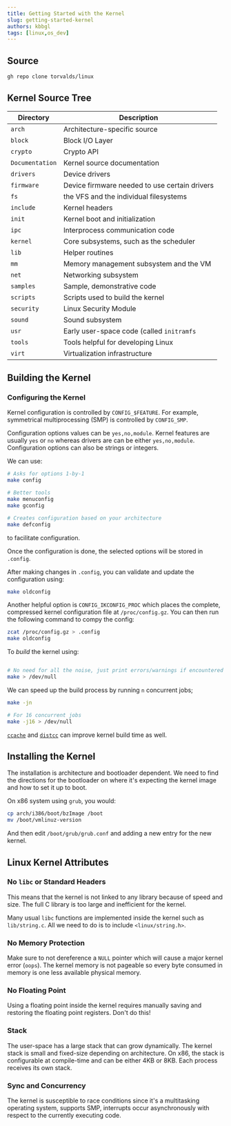 ```yaml
---
title: Getting Started with the Kernel
slug: getting-started-kernel
authors: kbbgl
tags: [linux,os_dev]
---
```


## Source

```bash
gh repo clone torvalds/linux
```

## Kernel Source Tree

| Directory       | Description                                   |
|-----------------|-----------------------------------------------|
| `arch`          | Architecture-specific source                  |
| `block`         | Block I/O Layer                               |
| `crypto`        | Crypto API                                    |
| `Documentation` | Kernel source documentation                   |
| `drivers`       | Device drivers                                |
| `firmware`      | Device firmware needed to use certain drivers |
| `fs`            | the VFS and the individual filesystems        |
| `include`       | Kernel headers                                |
| `init`          | Kernel boot and initialization                |
| `ipc`           | Interprocess communication code               |
| `kernel`        | Core subsystems, such as the scheduler        |
| `lib`           | Helper routines                               |
| `mm`            | Memory management subsystem and the VM        |
| `net`           | Networking subsystem                          |
| `samples`       | Sample, demonstrative code                    |
| `scripts`       | Scripts used to build the kernel              |
| `security`      | Linux Security Module                         |
| `sound`         | Sound subsystem                               |
| `usr`           | Early user-space code (called `initramfs`     |
| `tools`         | Tools helpful for developing Linux            |
| `virt`          | Virtualization infrastructure                 |

## Building the Kernel

### Configuring the Kernel

Kernel configuration is controlled by `CONFIG_$FEATURE`. For example, symmetrical multiprocessing (SMP) is controlled by `CONFIG_SMP`.

Configuration options values can be `yes,no,module`. Kernel features are usually `yes` or `no` whereas drivers are can be either `yes,no,module`.
Configuration options can also be strings or integers.

We can use:

```bash
# Asks for options 1-by-1
make config

# Better tools
make menuconfig
make gconfig

# Creates configuration based on your architecture
make defconfig
```

to facilitate configuration.

Once the configuration is done, the selected options will be stored in `.config`.

After making changes in `.config`, you can validate and update the configuration using:
```bash
make oldconfig
```

Another helpful option is `CONFIG_IKCONFIG_PROC` which places the complete, compressed kernel configuration file at `/proc/config.gz`. You can then run the following command to compy the config:
```bash
zcat /proc/config.gz > .config
make oldconfig
```

To *build* the kernel using:
```bash

# No need for all the noise, just print errors/warnings if encountered
make > /dev/null
```

We can speed up the build process by running `n` concurrent jobs;
```bash
make -jn

# For 16 concurrent jobs
make -j16 > /dev/null
```

[`ccache`](https://ccache.dev/) and [`distcc`](https://www.distcc.org/) can improve kernel build time as well.

## Installing the Kernel

The installation is architecture and bootloader dependent. We need to find the directions for the bootloader on where it's expecting the kernel image and how to set it up to boot.

On x86 system using `grub`, you would:
```bash
cp arch/i386/boot/bzImage /boot
mv /boot/vmlinuz-version
```

And then edit `/boot/grub/grub.conf` and adding a new entry for the new kernel.

## Linux Kernel Attributes

### No `libc` or Standard Headers

This means that the kernel is not linked to any library because of speed and size. The full C library is too large and inefficient for the kernel.

Many usual `libc` functions are implemented inside the kernel such as `lib/string.c`. All we need to do is to include `<linux/string.h>`.


### No Memory Protection

Make sure to not dereference a `NULL` pointer which will cause a major kernel error (`oops`). 
The kernel memory is not pageable so every byte consumed in memory is one less available physical memory.

### No Floating Point

Using a floating point inside the kernel requires manually saving and restoring the floating point registers. Don't do this!

### Stack

The user-space has a large stack that can grow dynamically. The kernel stack is small and fixed-size depending on architecture. On x86, the stack is configurable at compile-time and can be either 4KB or 8KB. Each process receives its own stack.

### Sync and Concurrency

The kernel is susceptible to race conditions since it's a multitasking operating system, supports SMP, interrupts occur asynchronously with respect to the currently executing code.

